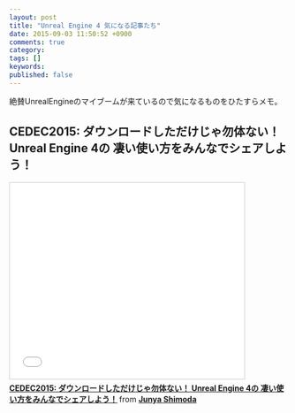 ```yaml
---
layout: post
title: "Unreal Engine 4 気になる記事たち"
date: 2015-09-03 11:50:52 +0900
comments: true
category:
tags: []
keywords:
published: false
---
```

絶賛UnrealEngineのマイブームが来ているので気になるものをひたすらメモ。


## CEDEC2015: ダウンロードしただけじゃ勿体ない！ Unreal Engine 4の 凄い使い方をみんなでシェアしよう！
<iframe src="//www.slideshare.net/slideshow/embed_code/key/3068EkwYFdYN9p" width="425" height="355" frameborder="0" marginwidth="0" marginheight="0" scrolling="no" style="border:1px solid #CCC; border-width:1px; margin-bottom:5px; max-width: 100%;" allowfullscreen> </iframe> <div style="margin-bottom:5px"> <strong> <a href="//www.slideshare.net/junyas1/cedec2015-unreal-engine-4" title="CEDEC2015: ダウンロードしただけじゃ勿体ない！ Unreal Engine 4の 凄い使い方をみんなでシェアしよう！" target="_blank">CEDEC2015: ダウンロードしただけじゃ勿体ない！ Unreal Engine 4の 凄い使い方をみんなでシェアしよう！</a> </strong> from <strong><a href="//www.slideshare.net/junyas1" target="_blank">Junya Shimoda</a></strong> </div>

